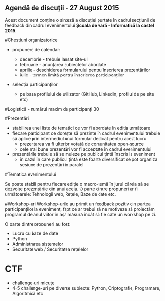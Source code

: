 Agendă de discuții - 27 August 2015
-------------------------------------------

Acest document conține o sinteză a discuției purtate în cadrul secțiunii de feedback din cadrul evenimentului **Școala de vară - Informatică la castel 2015**.

#Chestiuni organizatorice

- propunere de calendar:
    - decembrie - trebuie lansat site-ul
    - februarie - anunțarea subiectelor abordate
    - aprilie   - deschiderea formularului pentru înscrierea prezentărilor
    - iulie     - termen limită pentru înscrierea participanților

- selecția participanților
    - pe baza profilului de utilizator (GitHub, Linkedin, profilul de pe site etc)

#Logistică
    - numărul maxim de participanți 30

#Prezentări

- stabilirea unei liste de tematici ce vor fi abordate în ediția următoare
- fiecare participant ce dorește să prezinte în cadrul evenimentului trebuie să aplice prin intermediul unui formular dedicat pentru acest lucru
    - prezentarea va fi ulterior votată de comunitatea open-source
    - cele mai bune prezentări vor fi acceptate în cadrul evenimentului
- prezentările trebuie să se muleze pe publicul țintă înscris la eveniment
    - în cazul în care publicul țintă este foarte diversificat se pot organiza sesiune de prezentări în paralel

#Tematica evenimentului

Se poate stabili pentru fiecare ediție o macro-temă în jurul căreia să se dezvolte prezentările din anul acela. O parte dintre propuneri ar fi următoarele: Tehnologii web, Rețele, Baze de date etc.

#Workshop-uri
Workshop-urile au primit un feedback pozitiv din partea participanților la eveniment, fapt ce ar trebui să ne motiveze să proiectăm programul de anul viitor în așa măsură încât să fie câte un workshop pe zi.

O parte dintre propuneri au fost:

- Lucru cu baze de date
- Python
- Administrarea sistemelor
- Securitate web / Securitatea rețelelor

# CTF

- challenge-uri micuțe
- 4-5 challenge-uri pe diverse subiecte: Python, Criptografie, Programare, Algoritmică etc
